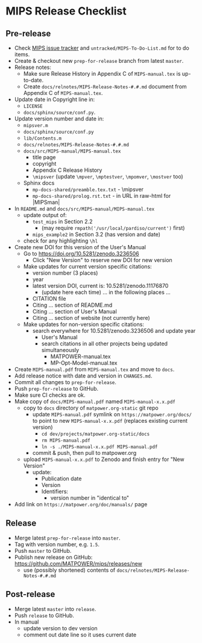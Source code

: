 MIPS Release Checklist
======================


Pre-release
-----------
- Check [MIPS issue tracker](https://github.com/MATPOWER/mips/issues)
  and `untracked/MIPS-To-Do-List.md` for to do items.
- Create & checkout new `prep-for-release` branch from latest `master`.
- Release notes:
  - Make sure Release History in Appendix C of `MIPS-manual.tex` is
    up-to-date.
  - Create `docs/relnotes/MIPS-Release-Notes-#.#.md` document from
    Appendix C of `MIPS-manual.tex`.
- Update date in Copyright line in:
  - `LICENSE`
  - `docs/sphinx/source/conf.py`.
- Update version number and date in:
  - `mipsver.m`
  - `docs/sphinx/source/conf.py`
  - `lib/Contents.m`
  - `docs/relnotes/MIPS-Release-Notes-#.#.md`
  - `docs/src/MIPS-manual/MIPS-manual.tex`
    - title page
    - copyright
    - Appendix C Release History
    - `\mipsver` (update `\mpver`, `\mptestver`, `\mpomver`, `\mostver` too)
  - Sphinx docs
    - `mp-docs-shared/preamble.tex.txt` - \mipsver
    - `mp-docs-shared/prolog.rst.txt` - in URL in raw-html for |MIPSman|
- In `README.md` and `docs/src/MIPS-manual/MIPS-manual.tex`
  - update output of:
    - `test_mips` in Section 2.2
      - (may require `rmpath('/usr/local/pardiso/current')` first)
    - `mips_example2` in Section 3.2 (has version and date)
  - check for any highlighting `\hl`
- Create new DOI for this version of the User's Manual
  - Go to https://doi.org/10.5281/zenodo.3236506
    - Click "New Version" to reserve new DOI for new version
  - Make updates for current version specific citations:
    - version number (3 places)
    - year
    - latest version DOI, current is: 10.5281/zenodo.11176870
      - (update here each time)
    ... in the following places ...
    - CITATION file
    - Citing ... section of README.md
    - Citing ... section of User's Manual
    - Citing ... section of website (not currently here)
  - Make updates for non-version specific citations:
    - search everywhere for 10.5281/zenodo.3236506 and update year
      - User's Manual
      - search citations in all other projects being updated simultaneously
        - MATPOWER-manual.tex
        - MP-Opt-Model-manual.tex
- Create `MIPS-manual.pdf` from `MIPS-manual.tex` and move to `docs`.
- Add release notice with date and version in `CHANGES.md`.
- Commit all changes to `prep-for-release`.
- Push `prep-for-release` to GitHub.
- Make sure CI checks are ok.
- Make copy of `docs/MIPS-manual.pdf` named `MIPS-manual-x.x.pdf`
  - copy to `docs` directory of `matpower.org-static` git repo
    - update `MIPS-manual.pdf` symlink on `https://matpower.org/docs/` to point
      to new `MIPS-manual-x.x.pdf` (replaces existing current version)
      - `cd dev/projects/matpower.org-static/docs`
      - `rm MIPS-manual.pdf`
      - `ln -s ./MIPS-manual-x.x.pdf MIPS-manual.pdf`
    - commit & push, then pull to matpower.org
  - upload `MIPS-manual-x.x.pdf` to Zenodo and finish entry for "New Version"
    - update:
      - Publication date
      - Version
      - Identifiers:
        - version number in "identical to"
- Add link on `https://matpower.org/doc/manuals/` page


Release
-------
- Merge latest `prep-for-release` into `master`.
- Tag with version number, e.g. `1.5`.
- Push `master` to GitHub.
- Publish new release on GitHub: https://github.com/MATPOWER/mips/releases/new
  - use (possibly shortened) contents of `docs/relnotes/MIPS-Release-Notes-#.#.md`


Post-release
------------
- Merge latest `master` into `release`.
- Push `release` to GitHub.
- In manual
  - update version to dev version
  - comment out date line so it uses current date
